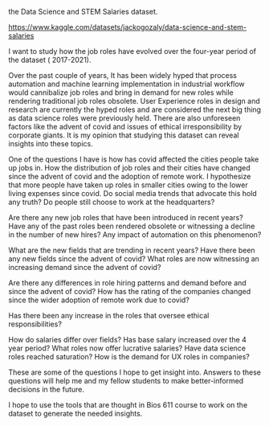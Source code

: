 the Data Science and STEM Salaries dataset.

https://www.kaggle.com/datasets/jackogozaly/data-science-and-stem-salaries

I want to study how the job roles have evolved over the four-year period of the dataset ( 2017-2021).

Over the past couple of years, It has been widely hyped that process automation and machine learning implementation in industrial workflow would cannibalize job roles and bring in demand for new roles while rendering traditional job roles obsolete. User Experience roles in design and research are currently the hyped roles and are considered the next big thing as data science roles were previously held. There are also unforeseen factors like the advent of covid and issues of ethical irresponsibility by corporate giants. It is my opinion that studying this dataset can reveal insights into these topics.

One of the questions I have is how has covid affected the cities people take up jobs in.  How the distribution of job roles and their cities have changed since the advent of covid and the adoption of remote work. I hypothesize that more people have taken up roles in smaller cities owing to the lower living expenses since covid. Do social media trends that advocate this hold any truth? Do people still choose to work at the headquarters?

Are there any new job roles that have been introduced in recent years? Have any of the past roles been rendered obsolete or witnessing a decline in the number of new hires? Any impact of automation on this phenomenon?

What are the new fields that are trending in recent years? Have there been any new fields since the advent of covid? What roles are now witnessing an increasing demand since the advent of covid?

Are there any differences in role hiring patterns and demand before and since the advent of covid? How has the rating of the companies changed since the wider adoption of remote work due to covid?

Has there been any increase in the roles that oversee ethical responsibilities?

How do salaries differ over fields? Has base salary increased over the 4 year period?  What roles now offer lucrative salaries?  Have data science roles reached saturation? How is the demand for UX roles in companies? 

These are some of the questions I hope to get insight into. Answers to these questions will help me and my fellow students to make better-informed decisions in the future.

I hope to use the tools that are thought in Bios 611 course to work on the dataset to generate the needed insights.

